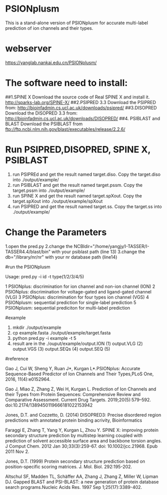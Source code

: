 # PSIONplusm
This is a stand-alone version of PSIONplusm for accurate multi-label prediction of ion channels and their types.

# webserver
https://yanglab.nankai.edu.cn/PSIONplusm/


# The software need to install:
##1.SPINE X
Download the source code of Real SPINE X and install it.
http://sparks-lab.org/SPINE-X/
##2.PSIPRED 3.3
Download the PSIPRED from:
http://bioinfadmin.cs.ucl.ac.uk/downloads/psipred/
##3.DISOPRED
Download the DISOPRED 3.3 from:
http://bioinfadmin.cs.ucl.ac.uk/downloads/DISOPRED/
##4. PSIBLAST and BLAST
Download the PSIBLAST from
ftp://ftp.ncbi.nlm.nih.gov/blast/executables/release/2.2.6/



# Run PSIPRED,DISOPRED, SPINE X, PSIBLAST

1. run PSIPREd and get the result named target.diso.  Copy the target.diso into ./output/example/
2. run PSIBLAST and get the result named target.pssm. Copy the target.pssm into ./output/example/
3. run SPINE X and get the result named target.spXout. Copy the target.spXout into ./output/example/spXout
4. run PSIPRED and get the result named target.ss. Copy the target.ss into ./output/example/

# Change the Parameters

1.open the pred.py
2.change the NCBIdir="/home/yangjy/I-TASSER/I-TASSER4.4/blast/bin" with your psiblast path (line 13)
3.change the db="/library/nr/nr" with your nr database path (line14)


#run the PSIONplusm

Usage: pred.py  -i id  -t type(1/2/3/4/5)

1 PSIONplus: discrimination for ion channel and non-ion channel (ION)
2 PSIONplus: discrimination for voltage-gated and ligand-gated channel (VLG)
3 PSIONplus: discrimination for four types ion channel (VGS)
4 PSIONplusm: sequential prediction for single-label prediction
5 PSIONplusm: sequential prediciton for multi-label prediction


#example
1. mkdir ./output/example
2. cp example.fasta ./output/example/target.fasta
3. python pred.py -i example -t 5
4. result are in the ./ouput/example/output.ION (1)  output.VLG (2) output.VGS (3) output.SEQs (4) output.SEQ (5)

#reference

Gao J, Cui W, Sheng Y, Ruan J*, Kurgan L*.PSIONplus: Accurate Sequence-Based Predictor of Ion Channels and Their Types,PLoS One, 2016, 11(4):e0152964.

Gao J, Miao Z, Zhang Z, Wei H, Kurgan L. Prediction of Ion Channels and their Types from Protein Sequences: Comprehensive Review and Comparative Assessment. Current Drug Targets. 2019;20(5):579–592. doi:10.2174/1389450119666181022153942 

Jones, D.T. and Cozzetto, D. (2014) DISOPRED3: Precise disordered region predictions with annotated protein binding acrivity, Bioinformatics

Faraggi E, Zhang T, Yang Y, Kurgan L, Zhou Y. SPINE X: improving protein secondary structure prediction by multistep learning coupled with prediction of solvent accessible surface area and backbone torsion angles. J Comput Chem. 2012 Jan 30;33(3):259-67. doi: 10.1002/jcc.21968. Epub 2011 Nov 2.

Jones, D.T. (1999) Protein secondary structure prediction based on position-specific scoring matrices. J. Mol. Biol. 292:195-202.

Altschul SF, Madden TL, Schäffer AA, Zhang J, Zhang Z, Miller W, Lipman DJ. Gapped BLAST and PSI-BLAST: a new generation of protein database search programs.Nucleic Acids Res. 1997 Sep 1;25(17):3389-402.

